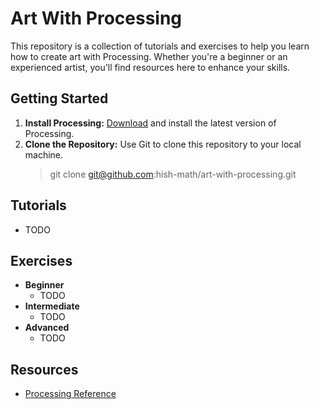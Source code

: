 # Art With Processing

This repository is a collection of tutorials and exercises to help you learn how to create art with Processing. Whether you're a beginner or an experienced artist, you'll find resources here to enhance your skills.

## Getting Started

1. **Install Processing:** [Download](https://processing.org/download) and install the latest version of Processing.
2. **Clone the Repository:** Use Git to clone this repository to your local machine.
   > git clone git@github.com:hish-math/art-with-processing.git

## Tutorials

- TODO

## Exercises

- **Beginner**
  - TODO
- **Intermediate**
  - TODO
- **Advanced**
  - TODO

## Resources

- [Processing Reference](https://processing.org/reference)
